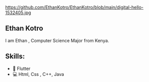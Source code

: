 https://github.com/EthanKotro/EthanKotro/blob/main/digital-hello-1532405.jpg

## Ethan Kotro
I am Ethan , Computer Science Major from Kenya.

## Skills:
* 📱 Flutter
* 💻 Html, Css , C++, Java
<!--
**EthanKotro/EthanKotro** is a ✨ _special_ ✨ repository because its `README.md` (this file) appears on your GitHub profile.

Here are some ideas to get you started:

- 🔭 I’m currently working on ...
- 🌱 I’m currently learning ...
- 👯 I’m looking to collaborate on ...
- 🤔 I’m looking for help with ...
- 💬 Ask me about ...
- 📫 How to reach me: ...
- 😄 Pronouns: ...
- ⚡ Fun fact: ...
-->
